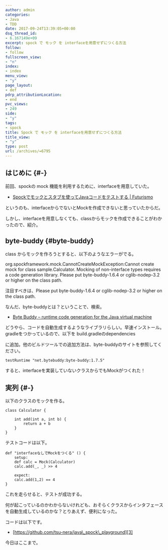 ```yaml
---
author: admin
categories:
- Java
- TDD
date: 2017-09-24T13:39:05+00:00
dsq_thread_id:
- 6.167149e+09
excerpt: spock で モック を interfaceを用意せずにつくる方法
follow:
- follow
fullscreen_view:
- "n"
index:
- index
menu_view:
- "y"
page_layout:
- def
pdrp_attributionLocation:
- end
pvc_views:
- 249
side:
- "y"
tags:
- spock
title: Spock で モック を interfaceを用意せずにつくる方法
title_view:
- "y"
type: post
url: /archives/=6795
---
```


## はじめに {#-}

前回、spockの mock 機能を利用するために、interfaceを用意していた。

  * [Spockでモックとスタブを使ってJavaコードをテストする | Futurismo][1]

というのも、interfaceからでないとMockを作成できないと思っていたからだ。

しかし、interfaceを用意しなくても、classからモックを作成できることがわかったので、紹介。

## byte-buddy {#byte-buddy}

class からモックを作ろうとすると、以下のようなエラーがでる。

org.spockframework.mock.CannotCreateMockException:Cannot create mock for class sample.Calculator. Mocking of non-interface types requires a code generation library. Please put byte-buddy-1.6.4 or cglib-nodep-3.2 or higher on the class path.

注目すべきは、Please put byte-buddy-1.6.4 or cglib-nodep-3.2 or higher on the class path.

なんだ、byte-buddyとは？ということで、検索。

  * [Byte Buddy &#8211; runtime code generation for the Java virtual machine][2]

どうやら、コードを自動生成するようなライブラリらしい。早速インストール。gradleをつかっているので、以下を build.gradleのdependencies
  
に追加。他のビルドツールでの追加方法は、byte-buddyのサイトを参照してください。

    testRuntime "net.bytebuddy:byte-buddy:1.7.5"
    

すると、interfaceを実装していないクラスからでもMockがつくれた！

## 実列 {#-}

以下のクラスのモックを作る。

<pre><code class="lang-java">class Calculator {

    int add(int a, int b) {
        return a + b
    }
}
</code></pre>

テストコードは以下。

<pre><code class="lang-groovy">def "interfaceなしでMockをつくる" () {
    setup:
    def calc = Mock(Calculator)
    calc.add(_, _) &gt;&gt; 4

    expect:
    calc.add(1,2) == 4
}
</code></pre>

これを走らせると、テストが成功する。

何が起こっているのかわからないけれども、おそらくクラスからインタフェースを自動生成しているのかな？とりあえず、便利になった。

コードは以下です。

  * [https://github.com/tsu-nera/java\_spock\_playground][3]

今日はここまで。

 [1]: http://futurismo.biz/archives/6786
 [2]: http://bytebuddy.net/#/
 [3]: https://github.com/tsu-nera/java_spock_playground